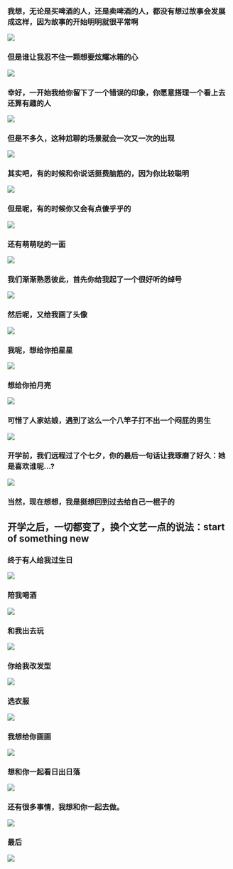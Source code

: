 ### 我想，无论是买啤酒的人，还是卖啤酒的人，都没有想过故事会发展成这样，因为故事的开始明明就很平常啊  
![](assets/1.jpg)  
### 但是谁让我忍不住一颗想要炫耀冰箱的心  
![](assets/2.jpg)  
### 幸好，一开始我给你留下了一个错误的印象，你愿意搭理一个看上去还算有趣的人  
![](assets/3.jpg)  
### 但是不多久，这种尬聊的场景就会一次又一次的出现  
![](assets/4.jpg)  
### 其实吧，有的时候和你说话挺费脑筋的，因为你比较聪明  
![](assets/5.jpg)  
### 但是呢，有的时候你又会有点傻乎乎的  
![](assets/6.jpg)  
### 还有萌萌哒的一面  
![](assets/7.jpg)  
### 我们渐渐熟悉彼此，首先你给我起了一个很好听的绰号  
![](assets/8.jpg)  
### 然后呢，又给我画了头像  
![](assets/9.jpg)  
### 我呢，想给你拍星星  
![](assets/10.jpg)  
### 想给你拍月亮  
![](assets/11.jpg)  
### 可惜了人家姑娘，遇到了这么一个八竿子打不出一个闷屁的男生  
![](assets/12.jpg)  
### 开学前，我们远程过了个七夕，你的最后一句话让我琢磨了好久：她是喜欢谁呢...?  
![](assets/13.jpg)  
### 当然，现在想想，我是挺想回到过去给自己一棍子的  


## 开学之后，一切都变了，换个文艺一点的说法：start of something new  
### 终于有人给我过生日  
![](assets/14.jpg)  
### 陪我喝酒  
![](assets/15.jpg)  
### 和我出去玩  
![](assets/16.jpg)  
### 你给我改发型  
![](assets/17.jpg)  
### 选衣服  
![](assets/18.jpg)  
### 我想给你画画  
![](assets/19.jpg)  
### 想和你一起看日出日落  
![](assets/20.jpg)  

### 还有很多事情，我想和你一起去做。  
![](assets/21.gif)  

### 最后  
![](assets/22.jpg)  